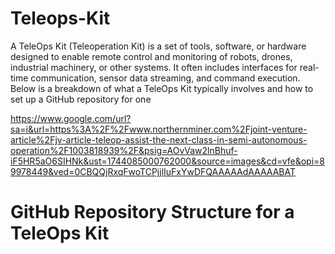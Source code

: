 # Teleops-Kit
A TeleOps Kit (Teleoperation Kit) is a set of tools, software, or hardware designed to enable remote control and monitoring of robots, drones, industrial machinery, or other systems. It often includes interfaces for real-time communication, sensor data streaming, and command execution. Below is a breakdown of what a TeleOps Kit typically involves and how to set up a GitHub repository for one

https://www.google.com/url?sa=i&url=https%3A%2F%2Fwww.northernminer.com%2Fjoint-venture-article%2Fjv-article-teleop-assist-the-next-class-in-semi-autonomous-operation%2F1003818939%2F&psig=AOvVaw2lnBhuf-iF5HR5aO6SIHNk&ust=1744085000762000&source=images&cd=vfe&opi=89978449&ved=0CBQQjRxqFwoTCPjjlIuFxYwDFQAAAAAdAAAAABAT

# GitHub Repository Structure for a TeleOps Kit

